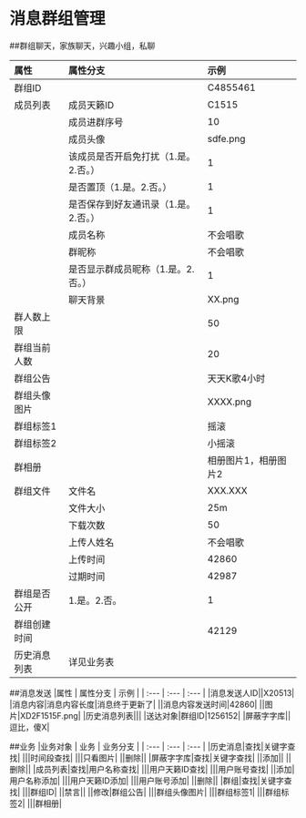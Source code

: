 







# 消息群组管理

##群组聊天，家族聊天，兴趣小组，私聊  

| 属性 | 属性分支 | 示例 |
| :--- | :--- | :--- |
| 群组ID |  | C4855461 |
| 成员列表 | 成员天籁ID | C1515 |
|  | 成员进群序号 | 10 |
|  | 成员头像 | sdfe.png |
|  | 该成员是否开启免打扰（1.是。2.否。） | 1 |
|  | 是否置顶（1.是。2.否。） | 1 |
|  | 是否保存到好友通讯录（1.是。2.否。） | 1 |
|  | 成员名称 | 不会唱歌 |
|  | 群昵称 | 不会唱歌 |
|  | 是否显示群成员昵称（1.是。2.否。） | 1 |
|  | 聊天背景 | XX.png |
| 群人数上限 |  | 50 |
| 群组当前人数 |  | 20 |
| 群组公告 |  | 天天K歌4小时 |
| 群组头像图片 |  | XXXX.png |
| 群组标签1 |  | 摇滚 |
| 群组标签2 |  | 小摇滚 |
| 群相册 |  | 相册图片1，相册图片2 |
| 群组文件 | 文件名 | XXX.XXX |
|  | 文件大小 | 25m |
|  | 下载次数 | 50 |
|  | 上传人姓名 | 不会唱歌 |
|  | 上传时间 | 42860 |
|  | 过期时间 | 42987 |
| 群组是否公开 | 1.是。2.否。 | 1 |
| 群组创建时间 |  | 42129 |
| 历史消息列表 | 详见业务表 |  |

##消息发送
|属性 | 属性分支 | 示例 |
| :--- | :--- | :--- |
|消息发送人ID||X20513||消息内容|消息内容长度|消息终于更新了|||消息内容发送时间|42860|||图片|XD2F1515F.png||历史消息列表||||送达对象|群组ID|1256152||屏蔽字字库||逗比，傻X|

##业务
|业务对象 | 业务 | 业务分支 |
| :--- | :--- | :--- |
|历史消息|查找|关键字查找||||时间段查找||||只看图片|||删除|||屏蔽字字库|查找|关键字查找|||添加||||删除|||成员列表|查找|用户名称查找||||用户天籁ID查找||||用户账号查找|||添加|用户名称添加||||用户天籁ID添加||||用户账号添加|||删除|||群组|查找|关键字查找||||群组ID|||禁言||||修改|群组公告||||群组头像图片||||群组标签1||||群组标签2||||群相册|
